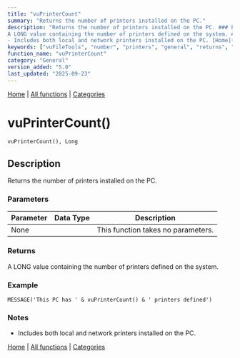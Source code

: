 ```yaml
---
title: "vuPrinterCount"
summary: "Returns the number of printers installed on the PC."
description: "Returns the number of printers installed on the PC. ### Parameters ### Returns
A LONG value containing the number of printers defined on the system. ### Example ### Notes
- Includes both local and network printers installed on the PC. [Home](../index.md) | [All functions](index.md) | [Categories](../categories/index.md)"
keywords: ["vuFileTools", "number", "printers", "general", "returns", "vuprintercount", "Clarion", "Windows", "installed"]
function_name: "vuPrinterCount"
category: "General"
version_added: "5.0"
last_updated: "2025-09-23"
---
```


[Home](../index.md) | [All functions](index.md) | [Categories](../categories/index.md)

# vuPrinterCount()

```Prototype
vuPrinterCount(), Long
```


## Description
Returns the number of printers installed on the PC.

### Parameters

| Parameter | Data Type | Description |
|-----------|-----------|-------------|
| None      |          | This function takes no parameters. |

### Returns
A LONG value containing the number of printers defined on the system.

### Example

```Clarion
MESSAGE('This PC has ' & vuPrinterCount() & ' printers defined')
```

### Notes
- Includes both local and network printers installed on the PC.

[Home](../index.md) | [All functions](index.md) | [Categories](../categories/index.md)
